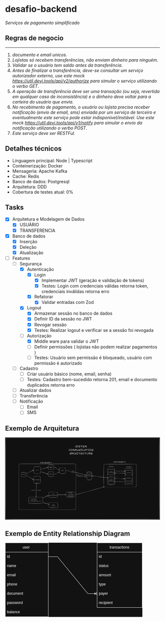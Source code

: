 # desafio-backend

_Serviços de pagamento simplificado_

## Regras de negocio

---

1. _documento e email unicos_.
2. _Lojistas só recebem transferências, não enviam dinheiro para ninguém_.
3. _Validar se o usuário tem saldo antes da transferência_.
4. _Antes de finalizar a transferência, deve-se consultar um serviço autorizador externo, use este
   mock https://util.devi.tools/api/v2/authorize para simular o serviço utilizando o verbo GET_.
5. _A operação de transferência deve ser uma transação (ou seja, revertida em qualquer caso de inconsistência) e o
   dinheiro deve voltar para a carteira do usuário que envia_.
6. _No recebimento de pagamento, o usuário ou lojista precisa receber notificação (envio de email, sms) enviada por um
   serviço de terceiro e eventualmente este serviço pode estar indisponível/instável. Use este
   mock https://util.devi.tools/api/v1/notify para simular o envio da notificação utilizando o verbo POST_.
7. _Este serviço deve ser RESTFul._

## Detalhes técnicos

- Linguagem principal: Node | Typescript
- Conteinerização: Docker
- Mensageria: Apache Kafka
- Cache: Redis
- Banco de dados: Postgresql
- Arquitetura: DDD
- Cobertura de testes atual: 0%

## Tasks

- [X] Arquitetura e Modelagem de Dados
    - [X] USUÁRIO
    - [x] TRANSFERENCIA
- [X] Banco de dados
    - [x] Inserção
    - [X] Deleção
    - [X] Atualização
- [ ] Features
    - [ ] Segurança
        - [X] Autenticação
            - [X] Login
                - [X] Implementar JWT (geração e validação de tokens)
                - [X] Testes: Login com credenciais válidas retorna token, credenciais inválidas retorna erro
            - [X] Refatorar
                - [X] Validar entradas com Zod
        - [X] Logout
            - [X] Armazenar sessão no banco de dados
            - [X] Definir ID da sessão no JWT
            - [X] Revogar sessão
            - [X] Testes: Realizar logout e verificar se a sessão foi revogada
        - [ ] Autorização
            - [X] Middle ware para validar o JWT
            - [ ] Definir permissões ( lojistas não podem realizar pagamentos )
            - [ ] Testes: Usuário sem permissão é bloqueado, usuário com permissão é autorizado
    - [ ] Cadastro
        - [ ] Criar usuário básico (nome, email, senha)
        - [ ] Testes: Cadastro bem-sucedido retorna 201, email e documento duplicados retorna erro
    - [ ] Atualizar dados
    - [ ] Transferência
    - [ ] Notificação
        - [ ] Email
        - [ ] SMS

## Exemplo de Arquitetura

![](https://github.com/c1r5/desafio-backend/blob/main/images/backend-challenge-arquitetura-inicial.png?raw=true)

## Exemplo de Entity Relationship Diagram

![](https://github.com/c1r5/desafio-backend/blob/main/images/backend-challenge-ERD.png?raw=true)